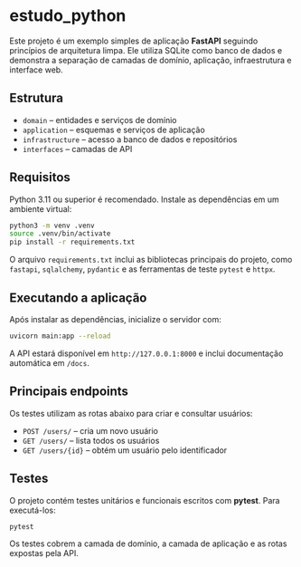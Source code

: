 # estudo_python

Este projeto é um exemplo simples de aplicação **FastAPI** seguindo princípios de arquitetura limpa.
Ele utiliza SQLite como banco de dados e demonstra a separação de camadas de domínio,
aplicação, infraestrutura e interface web.

## Estrutura
- `domain` – entidades e serviços de domínio
- `application` – esquemas e serviços de aplicação
- `infrastructure` – acesso a banco de dados e repositórios
- `interfaces` – camadas de API

## Requisitos
Python 3.11 ou superior é recomendado. Instale as dependências em um ambiente virtual:

```bash
python3 -m venv .venv
source .venv/bin/activate
pip install -r requirements.txt
```
O arquivo `requirements.txt` inclui as bibliotecas principais do projeto, como `fastapi`, `sqlalchemy`, `pydantic` e as ferramentas de teste `pytest` e `httpx`.

## Executando a aplicação
Após instalar as dependências, inicialize o servidor com:

```bash
uvicorn main:app --reload
```

A API estará disponível em `http://127.0.0.1:8000` e inclui documentação automática em
`/docs`.

## Principais endpoints
Os testes utilizam as rotas abaixo para criar e consultar usuários:

- `POST /users/` – cria um novo usuário
- `GET /users/` – lista todos os usuários
- `GET /users/{id}` – obtém um usuário pelo identificador

## Testes
O projeto contém testes unitários e funcionais escritos com **pytest**. Para executá-los:

```bash
pytest
```

Os testes cobrem a camada de domínio, a camada de aplicação e as rotas expostas pela API.
